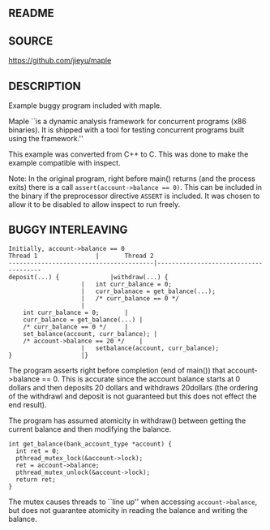 ## README

## SOURCE
https://github.com/jieyu/maple

## DESCRIPTION
Example buggy program included with maple.

Maple ``is a dynamic analysis framework for concurrent programs (x86 binaries).
It is shipped with a tool for testing concurrent programs built using the
framework.''

This example was converted from C++ to C. This was done to make the example
compatible with inspect.

Note: In the original program, right before main() returns (and the process
exits) there is a call `assert(account->balance == 0)`. This can be included in
the binary if the preprocessor directive `ASSERT` is included. It was chosen to
allow it to be disabled to allow inspect to run freely.

## BUGGY INTERLEAVING
~~~~~
Initially, account->balance == 0
Thread 1				|		Thread 2
----------------------------------------|--------------------------------------
deposit(...) {				|withdraw(...) {
					|   int curr_balance = 0;
					|   curr_balanace = get_balance(...);
					|   /* curr_balance == 0 */
					|
    int curr_balance = 0;		|
    curr_balance = get_balance(...)	|
    /* curr_balance == 0 */		|
    set_balance(account, curr_balance);	|
    /* account->balance == 20 */	|
					|   setbalance(account, curr_balance);
}					|}
~~~~~

The program asserts right before completion (end of main()) that
account->balance == 0. This is	accurate since the account balance starts at 0
dollars and then deposits 20 dollars and withdraws 20dollars (the ordering of
the withdrawl and deposit is not guaranteed but this does not effect the end
result).

The program has assumed atomicity in withdraw() between getting the current
balance and then modifying the balance.

~~~~~
int get_balance(bank_account_type *account) {
  int ret = 0;
  pthread_mutex_lock(&account->lock);
  ret = account->balance;
  pthread_mutex_unlock(&account->lock);
  return ret;
}
~~~~~

The mutex causes threads to ``line up'' when accessing `account->balance`, but
does not guarantee atomicity in reading the balance and writing the balance.
